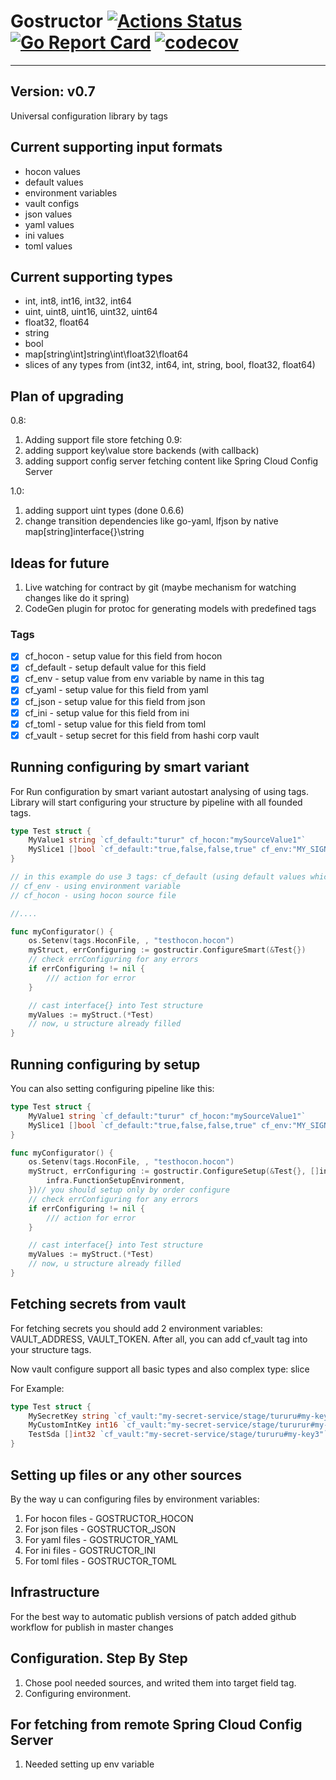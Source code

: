 
# Gostructor [![Actions Status](https://github.com/goreflect/gostructor/workflows/CI_dev/badge.svg)](https://github.com/goreflect/gostructor/actions?query=workflow%3ACI_dev) [![Go Report Card](https://goreportcard.com/badge/github.com/goreflect/gostructor)](https://goreportcard.com/report/github.com/goreflect/gostructor) [![codecov](https://codecov.io/gh/goreflect/gostructor/branch/master/graph/badge.svg)](https://codecov.io/gh/goreflect/gostructor)

____

## Version: v0.7

Universal configuration library by tags

## Current supporting input formats

- hocon values
- default values
- environment variables
- vault configs
- json values
- yaml values
- ini values 
- toml values 

## Current supporting types

- int, int8, int16, int32, int64
- uint, uint8, uint16, uint32, uint64
- float32, float64
- string
- bool
- map[string\int]string\int\float32\float64
- slices of any types from (int32, int64, int, string, bool, float32, float64)

## Plan of upgrading
0.8:
1. Adding support file store fetching
0.9:
1. adding support key\value store backends (with callback)
2. adding support config server fetching content like Spring Cloud Config Server

1.0:
1. adding support uint types (done 0.6.6)
2. change transition dependencies like go-yaml, lfjson by native map[string]interface{}\string

## Ideas for future

1. Live watching for contract by git (maybe mechanism for watching changes like do it spring)
2. CodeGen plugin for protoc for generating models with predefined tags

### Tags

- [x] cf_hocon - setup value for this field from hocon
- [x] cf_default - setup default value for this field
- [x] cf_env - setup value from env variable by name in this tag
- [x] cf_yaml - setup value for this field from yaml 
- [x] cf_json - setup value for this field from json
- [x] cf_ini - setup value for this field from ini
- [x] cf_toml - setup value for this field from toml 
- [x] cf_vault - setup secret for this field from hashi corp vault

## Running configuring by smart variant

For Run configuration by smart variant autostart analysing of using tags. Library will start configuring  your structure by pipeline with all founded tags.

```go
type Test struct {
    MyValue1 string `cf_default:"turur" cf_hocon:"mySourceValue1"`
    MySlice1 []bool `cf_default:"true,false,false,true" cf_env:"MY_SIGNALS"`
}

// in this example do use 3 tags: cf_default (using default values which setup inline tag)
// cf_env - using environment variable
// cf_hocon - using hocon source file 

//....

func myConfigurator() {
    os.Setenv(tags.HoconFile, , "testhocon.hocon")
    myStruct, errConfiguring := gostructir.ConfigureSmart(&Test{})
    // check errConfiguring for any errors
    if errConfiguring != nil {
        /// action for error
    }

    // cast interface{} into Test structure
    myValues := myStruct.(*Test)
    // now, u structure already filled
} 

```

## Running configuring by setup

You can also setting configuring pipeline like this:

```go
type Test struct {
    MyValue1 string `cf_default:"turur" cf_hocon:"mySourceValue1"`
    MySlice1 []bool `cf_default:"true,false,false,true" cf_env:"MY_SIGNALS"`
}

func myConfigurator() {
    os.Setenv(tags.HoconFile, , "testhocon.hocon")
    myStruct, errConfiguring := gostructir.ConfigureSetup(&Test{}, []infra.FuncType{
        infra.FunctionSetupEnvironment,
    })// you should setup only by order configure
    // check errConfiguring for any errors
    if errConfiguring != nil {
        /// action for error
    }

    // cast interface{} into Test structure
    myValues := myStruct.(*Test)
    // now, u structure already filled
} 

```

## Fetching secrets from vault

For fetching secrets you should add 2 environment variables: VAULT_ADDRESS, VAULT_TOKEN. After all, you can add cf_vault tag into your structure tags. 

Now vault configure support all basic types and also complex type: slice

For Example:

```go
type Test struct {
    MySecretKey string `cf_vault:"my-secret-service/stage/tururu#my-key"`
    MyCustomIntKey int16 `cf_vault:"my-secret-service/stage/tururur#my-key2"`
    TestSda []int32 `cf_vault:"my-secret-service/stage/tururu#my-key3"`
}
```

## Setting up files or any other sources

By the way u can configuring files by environment variables:

1. For hocon files - GOSTRUCTOR_HOCON
2. For json files - GOSTRUCTOR_JSON
3. For yaml files - GOSTRUCTOR_YAML
4. For ini files - GOSTRUCTOR_INI
5. For toml files - GOSTRUCTOR_TOML

## Infrastructure

For the best way to automatic publish versions of patch added github workflow for publish in master changes

## Configuration. Step By Step

1. Chose pool needed sources, and writed them into target field tag.
2. Configuring environment.


## For fetching from remote Spring Cloud Config Server

1. Needed setting up env variable